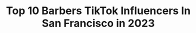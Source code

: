 ---
title: Top 10 Barbers TikTok Influencers In San Francisco in 2023
description: >-
  Find top barbers TikTok influencers in San Francisco in 2023. Most popular hashtags: #fyp #foryou #barber #duet.
platform: TikTok
hits: 7
text_top: Identify the best TikTok accounts on inBeat.
text_bottom: Our search engine has 7 TikTok influencers like this in San Francisco, United States for you to pitch.
profiles:
  - username: "valeria106"
    fullname: >-
      Valeria Sosa
    bio: >-
      VALERIA SHOW 🎭 Imitadora profesional 📲 cashapp $valeria521 Tips $ y contratos
    location: "United States"
    followers: 35200
    engagement: 559
    commentsToLikes: 0.028411
    id: ckbfdojk976qh0j23il4ks6rb
    verified: false
    hashtags: "#tiktok, #fyp, #friendstrip, #imitadora"
  - username: "510_gabriel"
    fullname: >-
      GABRIEL🥇💰
    bio: >-
      BAY AREA📍 €.C.P💶🚧🖤
    location: "United States"
    followers: 3459
    engagement: 1505
    commentsToLikes: 0.016129
    id: ckad4zbqkrtw30i78at5qy705
    verified: false
    hashtags: "#fyp, #bayarea, #xyzbca, #foryoupage"
  - username: "jaime.510"
    fullname: >-
      Ja1m3 
    bio: >-
      Bay Area 📍 Snapchat: jaimethemamba
    location: "United States"
    followers: 21300
    engagement: 1622
    commentsToLikes: 0.030907
    id: ck9fmclsusmw00j78pw4scf6w
    verified: false
    hashtags: "#bayarea, #yayarea, #thebay, #925"
  - username: "maliktwinz"
    fullname: >-
      Maliktwinz
    bio: >-
      🇵🇰 🇺🇸 @amaarmalik1 @admalik
    location: "United States"
    followers: 27300
    engagement: 801
    commentsToLikes: 0.021856
    id: ckcj9fxxq7ust0j237jl18np8
    verified: false
    hashtags: "#shaadi, #pakistan, #wedding, #islam"
  - username: "arivsni"
    fullname: >-
      Aria
    bio: >-
      🏳️‍🌈 ૐ 👻 : ariaaasni
    location: "United States"
    followers: 3060
    engagement: 826
    commentsToLikes: 0.018481
    id: ckbf93sqzzu300j2344drctnz
    verified: false
    hashtags: "#cats, #lesbian, #help, #parati"
  - username: "mendoza.alonzo"
    fullname: >-
      Evelyn Mendoza A.
    bio: >-
      JustForFun!
    location: "United States"
    followers: 9237
    engagement: 651
    commentsToLikes: 0.041427
    id: ckbfaknob23o40j23gxu61w1s
    verified: false
    hashtags: "#justforfun, #foryou, #lol, #foryoupage"
  - username: "cartertowler"
    fullname: >-
      Carter Towler
    bio: >-
      ✰ NYC I’m cool on Instagram too @cartertowler
    location: "United States"
    followers: 7387
    engagement: 926
    commentsToLikes: 0.027105
    id: ck87tyt0a47930j78nfzpdost
    verified: false
    hashtags: "#fupage, #foryoupage, #fypage, #fyp"
  - username: "thompson.2.sharp"
    fullname: >-
      💈 Thompson 💈
    bio: >-
      Florida 🌴 Barber💈
    location: "United States"
    followers: 168100
    engagement: 1952
    commentsToLikes: 0.086959
    id: ck81s8uojqvnl0j78ivzahdkx
    verified: false
    hashtags: "#loyalgirlfriend, #duet, #singleaf, #foryoupage"
  - username: "teresa_.58"
    fullname: >-
      #barberworld# tik57
    bio: >-
      😉🤫😆😍⚘🌻🌻I.m a barber for 14 yrs. If you want to smile.No politics..no drama
    location: "United States"
    followers: 8648
    engagement: 1595
    commentsToLikes: 0.075107
    id: cka69kexusw800i78xv251rs0
    verified: false
    hashtags: "#bekind, #goodday, #duet, #goodmorningvideo"
  - username: "deanothebarber"
    fullname: >-
      deanothebarber
    bio: >-
      I cut hair &travel The Rich Barber Studio💲 📍West Hollywood 🦋
    location: "United States"
    followers: 284000
    engagement: 1820
    commentsToLikes: 0.022831
    id: ckcjcj30i9jeq0j23774ac3vl
    verified: false
    hashtags: "#foryou, #barber, #heinzhalloween, #fyp"
---